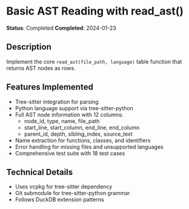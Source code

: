 # Basic AST Reading with read_ast()

**Status**: Completed
**Completed**: 2024-01-23

## Description
Implement the core `read_ast(file_path, language)` table function that returns AST nodes as rows.

## Features Implemented
- Tree-sitter integration for parsing
- Python language support via tree-sitter-python
- Full AST node information with 12 columns:
  - node_id, type, name, file_path
  - start_line, start_column, end_line, end_column
  - parent_id, depth, sibling_index, source_text
- Name extraction for functions, classes, and identifiers
- Error handling for missing files and unsupported languages
- Comprehensive test suite with 18 test cases

## Technical Details
- Uses vcpkg for tree-sitter dependency
- Git submodule for tree-sitter-python grammar
- Follows DuckDB extension patterns